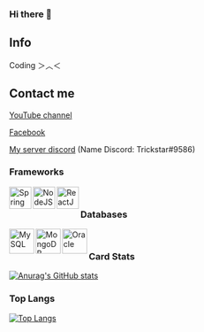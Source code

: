 ### Hi there 👋
## **Info**

Coding ＞︿＜



## **Contact me**

[YouTube channel](https://www.youtube.com/channel/UCz7dlZOH5a3J_cfssIdNt9w) 

[Facebook](https://www.facebook.com/100009538187924)

[My server discord](https://discord.gg/7A7NVc5HZf) (Name Discord: Trickstar#9586)


### Frameworks
<img align="left" alt="Spring" src="https://user-images.githubusercontent.com/61593963/136654909-4f6da03b-48e1-443a-a748-cfceec6dc1e0.png" width="40px"/>
<img align="left" alt="NodeJS" src="https://user-images.githubusercontent.com/61593963/136654943-cd7ec96e-8586-4215-92b7-a5abca9444d8.png" width="40px" />
<img align="left" alt="ReactJS" src="https://user-images.githubusercontent.com/61593963/136655003-0d4076cb-3243-4571-b0d9-1a0f33aa55b6.png" width="40px" />
<br />


### Databases
<img align="left" alt="MySQL" src="https://user-images.githubusercontent.com/61593963/136655309-605161e8-b08e-43e2-84bf-b6b033961e1e.png" width="45px"/>
<img align="left" alt="MongoDB" src="https://user-images.githubusercontent.com/61593963/136655285-b4793f8c-1e5a-4d46-8eab-2008ed2ba19a.png" height="45px" />
<img align="left" alt="Oracle" src="https://user-images.githubusercontent.com/61593963/136655359-5d5a065e-4b4e-4dce-9e13-6df6e77e1481.png" height="45px" />
<br />













### Card Stats
[![Anurag's GitHub stats](https://github-readme-stats.vercel.app/api?username=trickstarcandina&show_icons=true&theme=gruvbox)](https://github.com/anuraghazra/github-readme-stats)

### Top Langs
[![Top Langs](https://github-readme-stats.vercel.app/api/top-langs/?username=trickstarcandina&layout=compact&theme=highcontrast)](https://github.com/anuraghazra/github-readme-stats)



<!--
**trickstarcandina/trickstarcandina** is a ✨ _special_ ✨ repository because its `README.md` (this file) appears on your GitHub profile.

Here are some ideas to get you started:

- 🔭 I’m currently working on ...
- 🌱 I’m currently learning ...
- 👯 I’m looking to collaborate on ...
- 🤔 I’m looking for help with ...
- 💬 Ask me about ...
- 📫 How to reach me: ...
- 😄 Pronouns: ...
- ⚡ Fun fact: ...
-->
